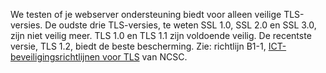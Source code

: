 We testen of je webserver ondersteuning biedt voor alleen veilige TLS-versies. De oudste drie TLS-versies, te weten SSL 1.0, SSL 2.0 en SSL 3.0, zijn niet veilig meer. TLS 1.0 en TLS 1.1 zijn voldoende veilig. De recentste versie, TLS 1.2, biedt de beste bescherming. Zie: richtlijn B1-1, [ICT-beveiligingsrichtlijnen voor TLS](https://www.ncsc.nl/actueel/whitepapers/ict-beveiligingsrichtlijnen-voor-transport-layer-security-tls.html) van NCSC.
